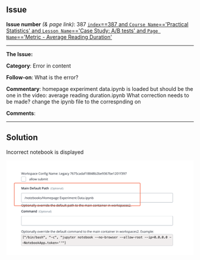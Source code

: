 ## Issue
**Issue number** _(& page link)_: 387 [`index`==387 and `Course Name`=='Practical Statistics' and `Lesson Name`=='Case Study: A/B tests' and `Page Name`=='Metric - Average Reading Duration'](https://mocha.udacity.com/programs/nd496-mentors-sandbox/en-us/construction/courses/545f4c46-ae54-4164-897e-4a0bb573302d/lessons/ls11579/pages/7abf4ae2-661c-4c48-a8b8-10c02d8c7e8c)
***

**The Issue:**

**Category**: Error in content

**Follow-on**: What is the error?

**Commentary**: homepage experiment data.ipynb is loaded but should be the one
in the video: average reading duration.ipynb What correction
needs to be made? change the ipynb file to the correspnding on

**Comments**: 


***
## Solution

Incorrect notebook is displayed

<img style='width: 600px' src="./images/387.png"></img>